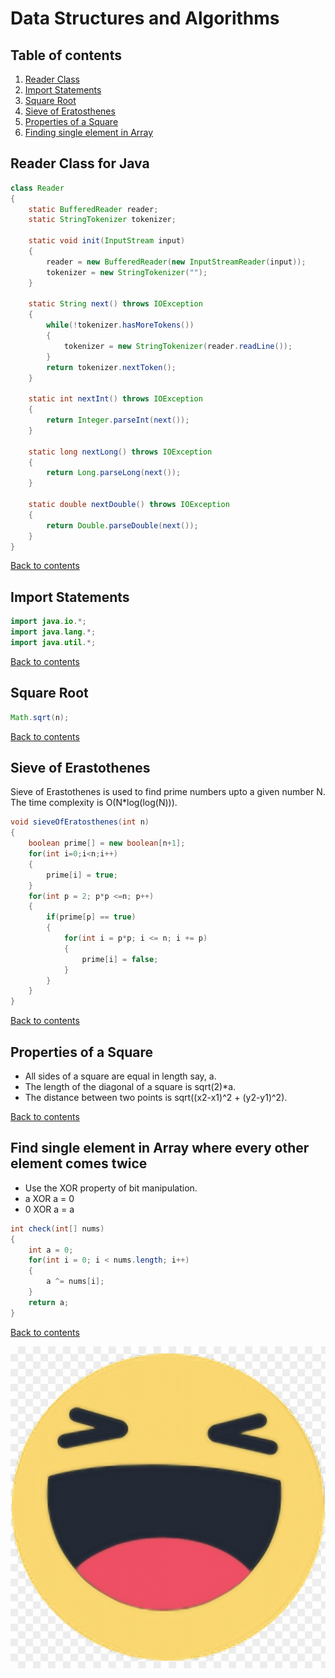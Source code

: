 # Data Structures and Algorithms

<a name="Contents"></a>
## Table of contents
1. [Reader Class](#ReaderClass)
2. [Import Statements](#Imports)
3. [Square Root](#SquareRoot)
4. [Sieve of Eratosthenes](#SieveOfErast)
5. [Properties of a Square](#CheckIfSquare)
6. [Finding single element in Array](#FindSingle)

<a name="ReaderClass"></a>
## Reader Class for Java
```java
class Reader
{
    static BufferedReader reader;
    static StringTokenizer tokenizer;
    
    static void init(InputStream input)
    {
        reader = new BufferedReader(new InputStreamReader(input));
        tokenizer = new StringTokenizer("");
    }
    
    static String next() throws IOException
    {
        while(!tokenizer.hasMoreTokens())
        {
            tokenizer = new StringTokenizer(reader.readLine());
        }
        return tokenizer.nextToken();
    }
    
    static int nextInt() throws IOException
    {
        return Integer.parseInt(next());
    }
    
    static long nextLong() throws IOException
    {
        return Long.parseLong(next());
    }
    
    static double nextDouble() throws IOException
    {
        return Double.parseDouble(next());
    }
}
```
<a href="#Contents">Back to contents</a>

<a name="Imports"></a>
## Import Statements
```java
import java.io.*;
import java.lang.*;
import java.util.*;
```
<a href="#Contents">Back to contents</a>

<a name="SquareRoot"></a>
## Square Root
```java
Math.sqrt(n);
```
<a href="#Contents">Back to contents</a>

<a name="SieveOfErast"></a>
## Sieve of Erastothenes
Sieve of Erastothenes is used to find prime numbers upto a given number N. The time complexity is O(N*log(log(N))).
```java
void sieveOfEratosthenes(int n)
{
    boolean prime[] = new boolean[n+1];
    for(int i=0;i<n;i++) 
    {
        prime[i] = true;
    }
    for(int p = 2; p*p <=n; p++) 
    {
        if(prime[p] == true) 
        {
            for(int i = p*p; i <= n; i += p) 
            {
                prime[i] = false; 
            } 
        }
    }
}
```
<a href="#Contents">Back to contents</a>

<a name="CheckIfSquare"></a>
## Properties of a Square
- All sides of a square are equal in length say, a.
- The length of the diagonal of a square is sqrt(2)*a.
- The distance between two points is sqrt((x2-x1)^2 + (y2-y1)^2).

<a href="#Contents">Back to contents</a>

<a name="FindSingle"></a>
## Find single element in Array where every other element comes twice
- Use the XOR property of bit manipulation.
- a XOR a = 0
- 0 XOR a = a
```java
int check(int[] nums)
{
    int a = 0;
    for(int i = 0; i < nums.length; i++)
    {
        a ^= nums[i];
    }
    return a;
}
```
<a href="#Contents">Back to contents</a>

<img src="haha-facebook-facebook-haha-icon-115631286864te9fco2mv.png">
